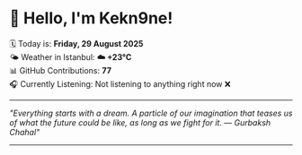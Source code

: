 # 👋 Hello, I'm Kekn9ne!

🗓️ Today is: **Friday, 29 August 2025**  
🌤️ Weather in Istanbul: **☁️   +23°C**  
📊 GitHub Contributions: **77**  
🎧 Currently Listening: Not listening to anything right now ❌

---

_"Everything starts with a dream. A particle of our imagination that teases us of what the future could be like, as long as we fight for it. — *Gurbaksh Chahal*"_

---
